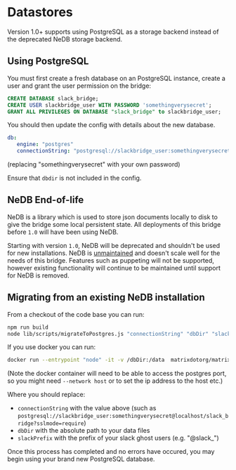 Datastores
==========

Version 1.0+ supports using PostgreSQL as a storage backend instead of the
deprecated NeDB storage backend. 

Using PostgreSQL
----------------

You must first create a fresh database on an PostgreSQL instance, create a user and grant the user
permission on the bridge:

```sql
CREATE DATABASE slack_bridge;
CREATE USER slackbridge_user WITH PASSWORD 'somethingverysecret';
GRANT ALL PRIVILEGES ON DATABASE "slack_bridge" to slackbridge_user;
```

You should then update the config with details about the new database.

```yaml
db:
   engine: "postgres"
   connectionString: "postgresql://slackbridge_user:somethingverysecret@localhost/slack_bridge?sslmode=require"
```

(replacing "somethingverysecret" with your own password)

Ensure that `dbdir` is not included in the config.

NeDB End-of-life
--------

NeDB is a library which is used to store json documents locally to disk to give the bridge some local persistent state. 
All deployments of this bridge before `1.0` will have been using NeDB.

Starting with version `1.0`, NeDB will be deprecated and shouldn't be used for new installations. NeDB is
[unmaintained](https://github.com/matrix-org/matrix-appservice-bridge/issues/77) and doesn't scale well for the
needs of this bridge. Features such as puppeting will not be supported, however existing functionality will continue
to be maintained until support for NeDB is removed. 

Migrating from an existing NeDB installation
--------------------------------------------

From a checkout of the code base you can run:

```sh
npm run build
node lib/scripts/migrateToPostgres.js "connectionString" "dbDir" "slackPrefix"
```

If you use docker you can run:

```sh
docker run --entrypoint "node" -it -v /dbDir:/data  matrixdotorg/matrix-appservice-slack:latest "/usr/src/app/lib/scripts/migrateToPostgres.js" "connectionString" "/data" "slackPrefix"
```

(Note the docker container will need to be able to access the postgres port, so you might need `--network host` or to set the ip address to the host etc.)

Where you should replace:
- `connectionString` with the value above (such as `postgresql://slackbridge_user:somethingverysecret@localhost/slack_bridge?sslmode=require`)
- `dbDir` with the absolute path to your data files
- `slackPrefix` with the prefix of your slack ghost users (e.g. "@slack_")

Once this process has completed and no errors have occured, you may begin using
your brand new PostgreSQL database.
